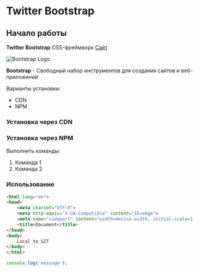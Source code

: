 # Twitter Bootstrap

## Начало работы
**Twitter Bootstrap** CSS-фреймворк [Сайт](https://getbootstrap.com)

![Bootstrap Logo](https://avatars.mds.yandex.net/i?id=5378bae30307573817e0598b1d888b201961d84d-4034308-images-thumbs&n=13)

**Bootstrap** - Свободный набор инструментов для создания сайтов и веб-приложений


Варианты установки:
* CDN
* NPM


### Установка через CDN

### Установка через NPM

Выполнить команды:

1. Команда 1
1. Команда 2

### Использование

```html
<html lang="en">
<head>
    <meta charset="UTF-8">
    <meta http-equiv="X-UA-Compatible" content="IE=edge">
    <meta name="viewport" content="width=device-width, initial-scale=1.0">
    <title>Document</title>
</head>
<body>
    Local to GIT
</body>
</html>
```

```javascript
console.log('message');
```
